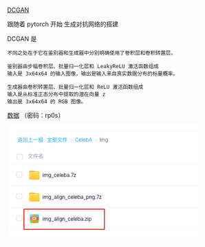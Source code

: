 [DCGAN](https://pytorch.org/tutorials/beginner/dcgan_faces_tutorial.html)

跟随着 pytorch 开始 生成对抗网络的搭建

DCGAN 是

```
不同之处在于它在鉴别器和生成器中分别明确使用了卷积层和卷积转置层。
```

```
鉴别器由步幅卷积层、批量归一化层和 LeakyReLU 激活函数组成
输入是 3x64x64 的输入图像，输出是输入来自真实数据分布的标量概率。
```

```
生成器由卷积转置层、批量归一化层和 ReLU 激活函数组成
输入是从标准正态分布中提取的潜在向量 z
输出是 3x64x64 的 RGB 图像。
```

[数据](https://pan.baidu.com/s/1CRxxhoQ97A5qbsKO7iaAJg) （密码：rp0s）

![image-20250410205835163](https://raw.githubusercontent.com/Xioaruan912/pic/main/image-20250410205835163.png)
